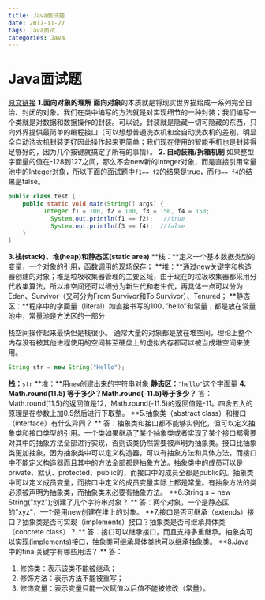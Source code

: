 ```yaml
---
title: Java面试题
date: 2017-11-27
tags: Java面试
categories: Java
---
```

# Java面试题
[原文链接](http://blog.csdn.net/jackfrued/article/details/44921941)
**1.面向对象的理解**
**面向对象**的本质就是将现实世界描绘成一系列完全自治、封闭的对象。我们在类中编写的方法就是对实现细节的一种封装；我们编写一个类就是对数据和数据操作的封装。可以说，封装就是隐藏一切可隐藏的东西，只向外界提供最简单的编程接口（可以想想普通洗衣机和全自动洗衣机的差别，明显全自动洗衣机封装更好因此操作起来更简单；我们现在使用的智能手机也是封装得足够好的，因为几个按键就搞定了所有的事情）。<!--more-->
**2. 自动装箱/拆箱机制**
如果整型字面量的值在-128到127之间，那么不会new新的Integer对象，而是直接引用常量池中的Integer对象，所以下面的面试题中`f1== f2`的结果是true，而`f3== f4`的结果是false。
```java
public class test {
	public static void main(String[] args) {
		  Integer f1 = 100, f2 = 100, f3 = 150, f4 = 150;
	        System.out.println(f1 == f2);   //true
	        System.out.println(f3 == f4);  //false
	}
}
```
**3.栈(stack)、堆(heap)和静态区(static area)**
**栈：**定义一个基本数据类型的变量，一个对象的引用，函数调用的现场保存；
**堆：**通过new关键字和构造器创建的对象；堆是垃圾收集器管理的主要区域，由于现在的垃圾收集器都采用分代收集算法，所以堆空间还可以细分为新生代和老生代，再具体一点可以分为Eden、Survivor（又可分为From Survivor和To Survivor）、Tenured；
**静态区：**程序中的字面量（literal）如直接书写的100、”hello”和常量；都是放在常量池中，常量池是方法区的一部分

栈空间操作起来最快但是栈很小。
通常大量的对象都是放在堆空间，理论上整个内存没有被其他进程使用的空间甚至硬盘上的虚拟内存都可以被当成堆空间来使用。

```java
String str = new String("Hello");
```
**栈：**`str`
**堆：**用`new`创建出来的字符串对象
**静态区：**`"hello"`这个字面量
**4. Math.round(11.5) 等于多少？Math.round(-11.5)等于多少？** 
答：Math.round(11.5)的返回值是12，Math.round(-11.5)的返回值是-11。四舍五入的原理是在参数上加0.5然后进行下取整。
**5.抽象类（abstract class）和接口（interface）有什么异同？ **
答：抽象类和接口都不能够实例化，但可以定义抽象类和接口类型的引用。一个类如果继承了某个抽象类或者实现了某个接口都需要对其中的抽象方法全部进行实现，否则该类仍然需要被声明为抽象类。接口比抽象类更加抽象，因为抽象类中可以定义构造器，可以有抽象方法和具体方法，而接口中不能定义构造器而且其中的方法全部都是抽象方法。抽象类中的成员可以是private、默认、protected、public的，而接口中的成员全都是public的。抽象类中可以定义成员变量，而接口中定义的成员变量实际上都是常量。有抽象方法的类必须被声明为抽象类，而抽象类未必要有抽象方法。
**6.String s = new String("xyz");创建了几个字符串对象？ **
答：两个对象，一个是静态区的"xyz"，一个是用new创建在堆上的对象。
**7.接口是否可继承（extends）接口？抽象类是否可实现（implements）接口？抽象类是否可继承具体类（concrete class）？ **
答：接口可以继承接口，而且支持多重继承。抽象类可以实现(implements)接口，抽象类可继承具体类也可以继承抽象类。
**8.Java 中的final关键字有哪些用法？ **
答：
1. 修饰类：表示该类不能被继承；
2. 修饰方法：表示方法不能被重写；
3. 修饰变量：表示变量只能一次赋值以后值不能被修改（常量）。






